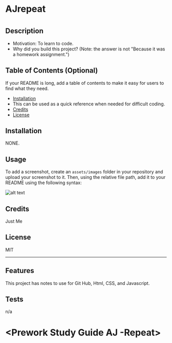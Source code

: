 # AJrepeat
# <A repeat of the prework study guide>

## Description



- Motivation: To learn to code.
- Why did you build this project? (Note: the answer is not "Because it was a homework assignment.")


## Table of Contents (Optional)

If your README is long, add a table of contents to make it easy for users to find what they need.

- [Installation](#installation)
- This can be used as a quick reference when needed for difficult coding.
- [Credits](#NA)
- [License](#lMIT)

## Installation

NONE.

## Usage



To add a screenshot, create an `assets/images` folder in your repository and upload your screenshot to it. Then, using the relative file path, add it to your README using the following syntax:

![alt text](assets/images/screenshot.png)

## Credits

Just Me

## License

MIT

---




## Features

This project has notes to use for Git Hub,  Html, CSS, and Javascript.


## Tests

n/a
# <Prework Study Guide AJ -Repeat>

